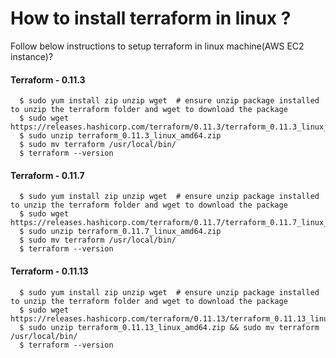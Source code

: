 # How to install terraform in linux ? 

Follow below instructions to setup terraform in linux machine(AWS EC2 instance)?

#### Terraform - 0.11.3

```
  $ sudo yum install zip unzip wget  # ensure unzip package installed to unzip the terraform folder and wget to download the package
  $ sudo wget https://releases.hashicorp.com/terraform/0.11.3/terraform_0.11.3_linux_amd64.zip
  $ sudo unzip terraform_0.11.3_linux_amd64.zip
  $ sudo mv terraform /usr/local/bin/
  $ terraform --version
```

#### Terraform - 0.11.7

```
  $ sudo yum install zip unzip wget  # ensure unzip package installed to unzip the terraform folder and wget to download the package
  $ sudo wget https://releases.hashicorp.com/terraform/0.11.7/terraform_0.11.7_linux_amd64.zip
  $ sudo unzip terraform_0.11.7_linux_amd64.zip
  $ sudo mv terraform /usr/local/bin/
  $ terraform --version
```


#### Terraform - 0.11.13

```
  $ sudo yum install zip unzip wget  # ensure unzip package installed to unzip the terraform folder and wget to download the package
  $ sudo wget https://releases.hashicorp.com/terraform/0.11.13/terraform_0.11.13_linux_amd64.zip
  $ sudo unzip terraform_0.11.13_linux_amd64.zip && sudo mv terraform /usr/local/bin/
  $ terraform --version
```
